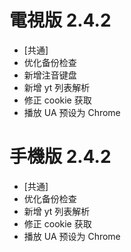 # 電視版 2.4.2

* [共通]
* 优化备份检查
* 新增注音键盘
* 新增 yt 列表解析
* 修正 cookie 获取
* 播放 UA 预设为 Chrome

# 手機版 2.4.2

* [共通]
* 优化备份检查
* 新增 yt 列表解析
* 修正 cookie 获取
* 播放 UA 预设为 Chrome